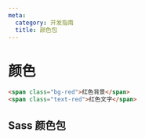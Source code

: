 ```yaml
---
meta:
  category: 开发指南  
  title: 颜色包
---
```


# 颜色

```html
<span class="bg-red">红色背景</span>
<span class="text-red">红色文字</span>
```

## Sass 颜色包

<palette-saas-colors />